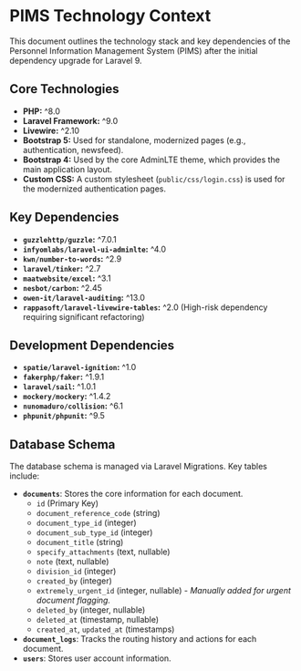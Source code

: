 # PIMS Technology Context

This document outlines the technology stack and key dependencies of the Personnel Information Management System (PIMS) after the initial dependency upgrade for Laravel 9.

## Core Technologies

*   **PHP:** ^8.0
*   **Laravel Framework:** ^9.0
*   **Livewire:** ^2.10
*   **Bootstrap 5:** Used for standalone, modernized pages (e.g., authentication, newsfeed).
*   **Bootstrap 4:** Used by the core AdminLTE theme, which provides the main application layout.
*   **Custom CSS:** A custom stylesheet (`public/css/login.css`) is used for the modernized authentication pages.

## Key Dependencies

*   **`guzzlehttp/guzzle`:** ^7.0.1
*   **`infyomlabs/laravel-ui-adminlte`:** ^4.0
*   **`kwn/number-to-words`:** ^2.9
*   **`laravel/tinker`:** ^2.7
*   **`maatwebsite/excel`:** ^3.1
*   **`nesbot/carbon`:** ^2.45
*   **`owen-it/laravel-auditing`:** ^13.0
*   **`rappasoft/laravel-livewire-tables`:** ^2.0 (High-risk dependency requiring significant refactoring)

## Development Dependencies

*   **`spatie/laravel-ignition`:** ^1.0
*   **`fakerphp/faker`:** ^1.9.1
*   **`laravel/sail`:** ^1.0.1
*   **`mockery/mockery`:** ^1.4.2
*   **`nunomaduro/collision`:** ^6.1
*   **`phpunit/phpunit`:** ^9.5

## Database Schema

The database schema is managed via Laravel Migrations. Key tables include:

*   **`documents`**: Stores the core information for each document.
    *   `id` (Primary Key)
    *   `document_reference_code` (string)
    *   `document_type_id` (integer)
    *   `document_sub_type_id` (integer)
    *   `document_title` (string)
    *   `specify_attachments` (text, nullable)
    *   `note` (text, nullable)
    *   `division_id` (integer)
    *   `created_by` (integer)
    *   `extremely_urgent_id` (integer, nullable) - *Manually added for urgent document flagging.*
    *   `deleted_by` (integer, nullable)
    *   `deleted_at` (timestamp, nullable)
    *   `created_at`, `updated_at` (timestamps)
*   **`document_logs`**: Tracks the routing history and actions for each document.
*   **`users`**: Stores user account information.
